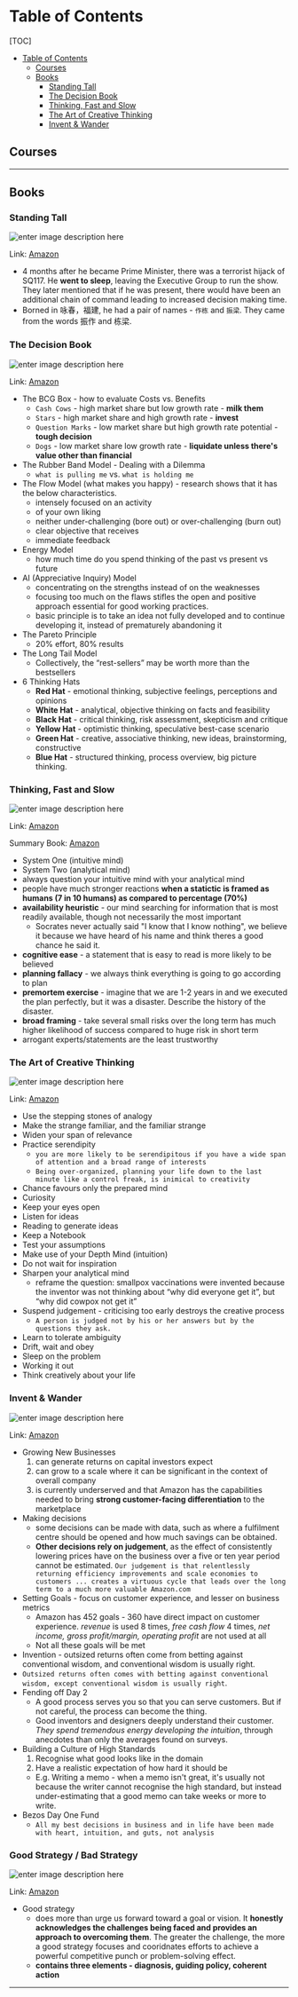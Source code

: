 # Table of Contents

[TOC]

<!-- Manually creating TOCs so that it displays on GitHub -->

- [Table of Contents](#table-of-contents)
  - [Courses <a name="courses"></a>](#courses-)
  - [Books <a name="books"></a>](#books-)
    - [Standing Tall <a name="standing-tall"></a>](#standing-tall-)
    - [The Decision Book <a name="decision-book"></a>](#the-decision-book-)
    - [Thinking, Fast and Slow <a name="thinking-fast-and-slow"></a>](#thinking-fast-and-slow-)
    - [The Art of Creative Thinking <a name="art-of-creative-thinking"></a>](#the-art-of-creative-thinking-)
    - [Invent & Wander <a name="invent-and-wander"></a>](#invent--wander-)

<!-- ACTUAL SECTIONS -->

## Courses <a name="courses"></a>

---

## Books <a name="books"></a>

### Standing Tall <a name="standing-tall"></a>

![enter image description here](https://images-na.ssl-images-amazon.com/images/I/41rQf+0zGiL._SX332_BO1,204,203,200_.jpg)

Link: [Amazon](https://www.amazon.com/Standing-Tall-Chok-Tong-Years/dp/9811234396)

- 4 months after he became Prime Minister, there was a terrorist hijack of SQ117. He **went to sleep**, leaving the Executive Group to run the show. They later mentioned that if he was present, there would have been an additional chain of command leading to increased decision making time.
- Borned in 咏春，福建, he had a pair of names - `作栋` and `振梁`. They came from the words 振作 and 栋梁.

### The Decision Book <a name="decision-book"></a>

![enter image description here](https://images-na.ssl-images-amazon.com/images/I/41VPVlw8UTL._SX310_BO1,204,203,200_.jpg)

Link: [Amazon](https://www.amazon.sg/Decision-Book-models-strategic-thinking/dp/1781259542/ref=asc_df_1781259542/?tag=googleshoppin-22&linkCode=df0&hvadid=389055537118&hvpos=&hvnetw=g&hvrand=17167218920788847931&hvpone=&hvptwo=&hvqmt=&hvdev=c&hvdvcmdl=&hvlocint=&hvlocphy=9062538&hvtargid=pla-406163979793&psc=1)

- The BCG Box - how to evaluate Costs vs. Benefits
  - `Cash Cows` - high market share but low growth rate - **milk them**
  - `Stars` - high market share and high growth rate - **invest**
  - `Question Marks` - low market share but high growth rate potential - **tough decision**
  - `Dogs` - low market share low growth rate - **liquidate unless there's value other than financial**
- The Rubber Band Model - Dealing with a Dilemma
  - `what is pulling me` vs. `what is holding me`
- The Flow Model (what makes you happy) - research shows that it has the below characteristics. 
  - intensely focused on an activity
  - of your own liking
  - neither under-challenging (bore out) or over-challenging (burn out)
  - clear objective that receives
  - immediate feedback
- Energy Model
  - how much time do you spend thinking of the past vs present vs future
- AI (Appreciative Inquiry) Model
  - concentrating on the strengths instead of on the weaknesses
  - focusing too much on the flaws stifles the open and positive approach essential for good working practices. 
  - basic principle is to take an idea not fully developed and to continue developing it, instead of prematurely abandoning it
- The Pareto Principle
  - 20% effort, 80% results
- The Long Tail Model
  - Collectively, the “rest-sellers” may be worth more than the bestsellers
- 6 Thinking Hats
  - **Red Hat** - emotional thinking, subjective feelings, perceptions and opinions
  - **White Hat** - analytical, objective thinking on facts and feasibility
  - **Black Hat** - critical thinking, risk assessment, skepticism and critique
  - **Yellow Hat** - optimistic thinking, speculative best-case scenario
  - **Green Hat** - creative, associative thinking, new ideas, brainstorming, constructive
  - **Blue Hat** - structured thinking, process overview, big picture thinking. 

### Thinking, Fast and Slow <a name="thinking-fast-and-slow"></a>

![enter image description here](https://images-na.ssl-images-amazon.com/images/I/41r2OmyhA+L._SX324_BO1,204,203,200_.jpg)

Link: [Amazon](https://www.amazon.sg/Thinking-Fast-Slow-Daniel-Kahneman/dp/0141033576/ref=asc_df_0141033576/?tag=googleshoppin-22&linkCode=df0&hvadid=389120532389&hvpos=&hvnetw=g&hvrand=18020406614756869676&hvpone=&hvptwo=&hvqmt=&hvdev=c&hvdvcmdl=&hvlocint=&hvlocphy=9062515&hvtargid=pla-394582189334&psc=1)

Summary Book: [Amazon](https://www.amazon.com/dp/B07W2X1SG6/ref=nodl_?ref_=r_sa_glf_b_0_hdrw_ss_CAAUAAA)

- System One (intuitive mind)
- System Two (analytical mind)
- always question your intuitive mind with your analytical mind
- people have much stronger reactions **when a statictic is framed as humans (7 in 10 humans) as compared to percentage (70%)**
- **availability heuristic** - our mind searching for information that is most readily available, though not necessarily the most important
  - Socrates never actually said "I know that I know nothing", we believe it because we have heard of his name and think theres a good chance he said it.
- **cognitive ease** - a statement that is easy to read is more likely to be believed
- **planning fallacy** - we always think everything is going to go according to plan
- **premortem exercise** - imagine that we are 1-2 years in and we executed the plan perfectly, but it was a disaster. Describe the history of the disaster.
- **broad framing** - take several small risks over the long term has much higher likelihood of success compared to huge risk in short term
- arrogant experts/statements are the least trustworthy

### The Art of Creative Thinking <a name="art-of-creative-thinking"></a>

![enter image description here](https://images-na.ssl-images-amazon.com/images/I/41VZtdKQBxL._SX317_BO1,204,203,200_.jpg)

Link: [Amazon](https://www.amazon.com/Art-Creative-Thinking-John-Adair/dp/8175544910/)

- Use the stepping stones of analogy
- Make the strange familiar, and the familiar strange
- Widen your span of relevance
- Practice serendipity
  - `you are more likely to be serendipitous if you have a wide span of attention and a broad range of interests`
  - `Being over-organized, planning your life down to the last minute like a control freak, is inimical to creativity`
- Chance favours only the prepared mind
- Curiosity 
- Keep your eyes open
- Listen for ideas
- Reading to generate ideas
- Keep a Notebook
- Test your assumptions
- Make use of your Depth Mind (intuition)
- Do not wait for inspiration
- Sharpen your analytical mind
  - reframe the question: smallpox vaccinations were invented because the inventor was not thinking about “why did everyone get it”, but “why did cowpox not get it”
- Suspend judgement - criticising too early destroys the creative process
  - `A person is judged not by his or her answers but by the questions they ask.`
- Learn to tolerate ambiguity
- Drift, wait and obey
- Sleep on the problem
- Working it out
- Think creatively about your life

### Invent & Wander <a name="invent-and-wander"></a>

![enter image description here](https://m.media-amazon.com/images/I/41c2WMWx0-L._SY346_.jpg)

Link: [Amazon](https://www.amazon.com/Invent-Wander-Collected-Writings-Introduction-ebook/dp/B08BCCT6MW)

- Growing New Businesses
  1. can generate returns on capital investors expect
  2. can grow to a scale where it can be significant in the context of overall company
  3. is currently underserved and that Amazon has the capabilities needed to bring **strong customer-facing differentiation** to the marketplace
- Making decisions
  - some decisions can be made with data, such as where a fulfilment centre should be opened and how much savings can be obtained. 
  - **Other decisions rely on judgement**, as the effect of consistently lowering prices have on the business over a five or ten year period cannot be estimated. `Our judgement is that relentlessly returning efficiency improvements and scale economies to customers ... creates a virtuous cycle that leads over the long term to a much more valuable Amazon.com`
- Setting Goals - focus on customer experience, and lesser on business metrics
  - Amazon has 452 goals - 360 have direct impact on customer experience. *revenue* is used 8 times, *free cash flow* 4 times, *net income, gross profit/margin, operating profit* are not used at all
  - Not all these goals will be met
- Invention - outsized returns often come from betting against conventional wisdom, and conventional wisdom is usually right.
- `Outsized returns often comes with betting against conventional wisdom, except conventional wisdom is usually right`.
- Fending off Day 2
  - A good process serves you so that you can serve customers. But if not careful, the process can become the thing.
  - Good inventors and designers deeply understand their customer. *They spend tremendous energy developing the intuition*, through anecdotes than only the averages found on surveys.
- Building a Culture of High Standards
  1. Recognise what good looks like in the domain
  2. Have a realistic expectation of how hard it should be
  - E.g. Writing a memo - when a memo isn't great, it's usually not because the writer cannot recognise the high standard, but instead under-estimating that a good memo can take weeks or more to write.
- Bezos Day One Fund
  - `All my best decisions in business and in life have been made with heart, intuition, and guts, not analysis`

### Good Strategy / Bad Strategy <a name="good-strategy-bad-strategy"></a>

![enter image description here](https://images-na.ssl-images-amazon.com/images/I/41Qh1Do98LL._SX296_BO1,204,203,200_.jpg)

Link: [Amazon](https://www.amazon.sg/Good-Strategy-Bad-difference-matters/dp/1781251541)

- Good strategy
  - does more than urge us forward toward a goal or vision. It **honestly acknowledges the challenges being faced and provides an approach to overcoming them**. The greater the challenge, the more a good strategy focuses and cooridnates efforts to achieve a powerful competitive punch or problem-solving effect.
  - **contains three elements - diagnosis, guiding policy, coherent action**

---